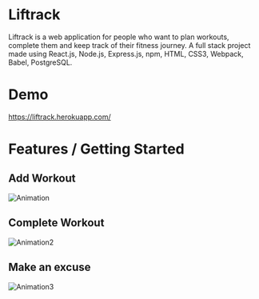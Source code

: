 # Liftrack

Liftrack is a web application for people who want to plan workouts, complete them and keep track of their fitness journey.
A full stack project made using React.js, Node.js, Express.js, npm, HTML, CSS3, Webpack, Babel, PostgreSQL.

# Demo

https://liftrack.herokuapp.com/

# Features / Getting Started
## Add Workout

![Animation](https://user-images.githubusercontent.com/79896352/128265794-1450d833-554a-418c-b447-98bb551a5e95.gif)

## Complete Workout

![Animation2](https://user-images.githubusercontent.com/79896352/128266056-759f63ee-585a-4073-ab31-a7fbe01f61bb.gif)

## Make an excuse

![Animation3](https://user-images.githubusercontent.com/79896352/128266167-54f44339-ab94-4cc3-8722-fc755eaaa868.gif)
